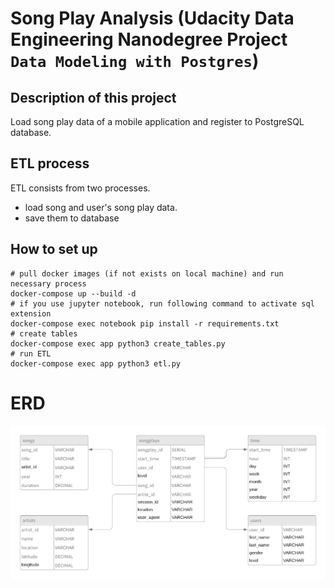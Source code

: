 # Song Play Analysis (Udacity Data Engineering Nanodegree Project `Data Modeling with Postgres`)

## Description of this project
Load song play data of a mobile application and register to PostgreSQL database.

## ETL process
ETL consists from two processes.

- load song and user's song play data.
- save them to database

## How to set up

```shell
# pull docker images (if not exists on local machine) and run necessary process
docker-compose up --build -d
# if you use jupyter notebook, run following command to activate sql extension
docker-compose exec notebook pip install -r requirements.txt
# create tables
docker-compose exec app python3 create_tables.py
# run ETL
docker-compose exec app python3 etl.py
```

# ERD

![image](https://github.com/runtakun/udacity-project-song-play-analysis/blob/main/erd.png)
